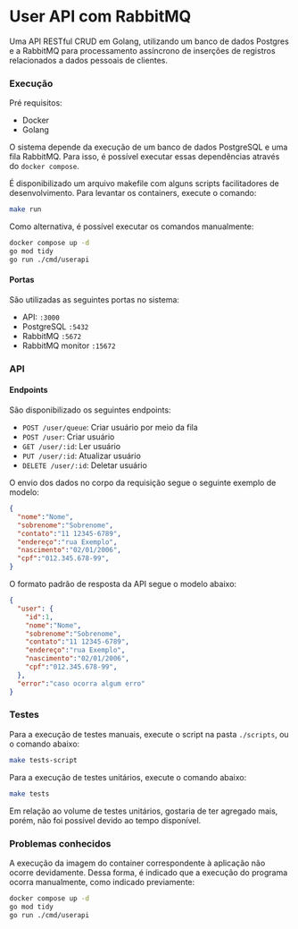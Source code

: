 # User API com RabbitMQ

Uma API RESTful CRUD em Golang, utilizando um banco de dados Postgres e a RabbitMQ para processamento assíncrono de inserções de registros relacionados a dados pessoais de clientes.

### Execução

Pré requisitos:
- Docker
- Golang

O sistema depende da execução de um banco de dados PostgreSQL e uma fila RabbitMQ.
Para isso, é possível executar essas dependências através do `docker compose`.

É disponibilizado um arquivo makefile com alguns scripts facilitadores de desenvolvimento.
Para levantar os containers, execute o comando:
```sh
make run
```

Como alternativa, é possível executar os comandos manualmente:
```sh
docker compose up -d
go mod tidy
go run ./cmd/userapi
```

#### Portas

São utilizadas as seguintes portas no sistema:
- API: `:3000`
- PostgreSQL `:5432`
- RabbitMQ `:5672`
- RabbitMQ monitor `:15672`

### API

#### Endpoints

São disponibilizado os seguintes endpoints:
- `POST /user/queue`: Criar usuário por meio da fila
- `POST /user`: Criar usuário
- `GET /user/:id`: Ler usuário
- `PUT /user/:id`: Atualizar usuário
- `DELETE /user/:id`: Deletar usuário

O envio dos dados no corpo da requisição segue o seguinte exemplo de modelo:
```json
{
  "nome":"Nome",
  "sobrenome":"Sobrenome",
  "contato":"11 12345-6789",
  "endereço":"rua Exemplo",
  "nascimento":"02/01/2006",
  "cpf":"012.345.678-99",
}
```

O formato padrão de resposta da API segue o modelo abaixo:
```json
{
  "user": {
    "id":1,
    "nome":"Nome",
    "sobrenome":"Sobrenome",
    "contato":"11 12345-6789",
    "endereço":"rua Exemplo",
    "nascimento":"02/01/2006",
    "cpf":"012.345.678-99",
  },
  "error":"caso ocorra algum erro"
}
```

### Testes

Para a execução de testes manuais, execute o script na pasta `./scripts`, ou o comando abaixo:
```sh
make tests-script
```

Para a execução de testes unitários, execute o comando abaixo:
```sh
make tests
```

Em relação ao volume de testes unitários, gostaria de ter agregado mais, porém, não foi possível devido ao tempo disponível.

### Problemas conhecidos

A execução da imagem do container correspondente à aplicação não ocorre devidamente.
Dessa forma, é indicado que a execução do programa ocorra manualmente, como indicado previamente:
```sh
docker compose up -d
go mod tidy
go run ./cmd/userapi
```
